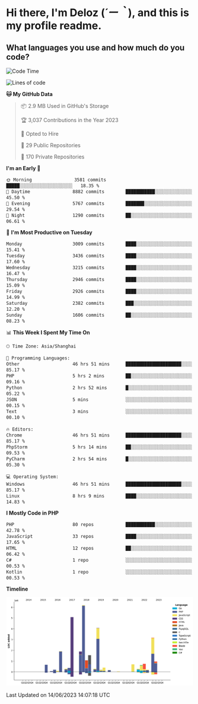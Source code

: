 # **Hi there, I'm Deloz (*´ー｀*), and this is my profile readme.**

## **What languages you use and how much do you code?**

<!--START_SECTION:waka-->
![Code Time](http://img.shields.io/badge/Code%20Time-1%2C692%20hrs%208%20mins-blue)

![Lines of code](https://img.shields.io/badge/From%20Hello%20World%20I%27ve%20Written-31.1%20million%20lines%20of%20code-blue)

**🐱 My GitHub Data** 

> 📦 2.9 MB Used in GitHub's Storage 
 > 
> 🏆 3,037 Contributions in the Year 2023
 > 
> 💼 Opted to Hire
 > 
> 📜 29 Public Repositories 
 > 
> 🔑 170 Private Repositories 
 > 
**I'm an Early 🐤** 

```text
🌞 Morning                3581 commits        █████░░░░░░░░░░░░░░░░░░░░   18.35 % 
🌆 Daytime                8882 commits        ███████████░░░░░░░░░░░░░░   45.50 % 
🌃 Evening                5767 commits        ███████░░░░░░░░░░░░░░░░░░   29.54 % 
🌙 Night                  1290 commits        ██░░░░░░░░░░░░░░░░░░░░░░░   06.61 % 
```
📅 **I'm Most Productive on Tuesday** 

```text
Monday                   3009 commits        ████░░░░░░░░░░░░░░░░░░░░░   15.41 % 
Tuesday                  3436 commits        ████░░░░░░░░░░░░░░░░░░░░░   17.60 % 
Wednesday                3215 commits        ████░░░░░░░░░░░░░░░░░░░░░   16.47 % 
Thursday                 2946 commits        ████░░░░░░░░░░░░░░░░░░░░░   15.09 % 
Friday                   2926 commits        ████░░░░░░░░░░░░░░░░░░░░░   14.99 % 
Saturday                 2382 commits        ███░░░░░░░░░░░░░░░░░░░░░░   12.20 % 
Sunday                   1606 commits        ██░░░░░░░░░░░░░░░░░░░░░░░   08.23 % 
```


📊 **This Week I Spent My Time On** 

```text
🕑︎ Time Zone: Asia/Shanghai

💬 Programming Languages: 
Other                    46 hrs 51 mins      █████████████████████░░░░   85.17 % 
PHP                      5 hrs 2 mins        ██░░░░░░░░░░░░░░░░░░░░░░░   09.16 % 
Python                   2 hrs 52 mins       █░░░░░░░░░░░░░░░░░░░░░░░░   05.22 % 
JSON                     5 mins              ░░░░░░░░░░░░░░░░░░░░░░░░░   00.15 % 
Text                     3 mins              ░░░░░░░░░░░░░░░░░░░░░░░░░   00.10 % 

🔥 Editors: 
Chrome                   46 hrs 51 mins      █████████████████████░░░░   85.17 % 
PhpStorm                 5 hrs 14 mins       ██░░░░░░░░░░░░░░░░░░░░░░░   09.53 % 
PyCharm                  2 hrs 54 mins       █░░░░░░░░░░░░░░░░░░░░░░░░   05.30 % 

💻 Operating System: 
Windows                  46 hrs 51 mins      █████████████████████░░░░   85.17 % 
Linux                    8 hrs 9 mins        ████░░░░░░░░░░░░░░░░░░░░░   14.83 % 
```

**I Mostly Code in PHP** 

```text
PHP                      80 repos            ███████████░░░░░░░░░░░░░░   42.78 % 
JavaScript               33 repos            ████░░░░░░░░░░░░░░░░░░░░░   17.65 % 
HTML                     12 repos            ██░░░░░░░░░░░░░░░░░░░░░░░   06.42 % 
C#                       1 repo              ░░░░░░░░░░░░░░░░░░░░░░░░░   00.53 % 
Kotlin                   1 repo              ░░░░░░░░░░░░░░░░░░░░░░░░░   00.53 % 
```



**Timeline**

![Lines of Code chart](https://raw.githubusercontent.com/deloz/deloz/main/assets/bar_graph.png)


 Last Updated on 14/06/2023 14:07:18 UTC
<!--END_SECTION:waka-->
